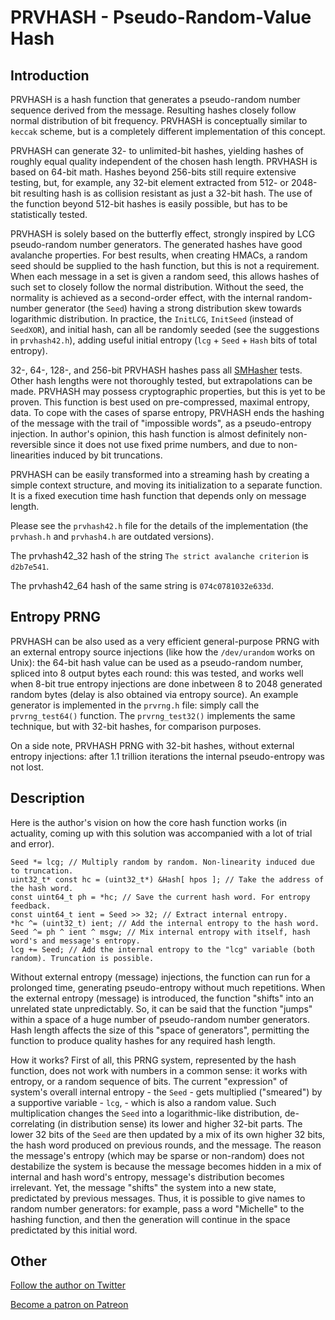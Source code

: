 # PRVHASH - Pseudo-Random-Value Hash #

## Introduction ##

PRVHASH is a hash function that generates a pseudo-random number sequence
derived from the message. Resulting hashes closely follow normal distribution
of bit frequency. PRVHASH is conceptually similar to `keccak` scheme, but is a
completely different implementation of this concept.

PRVHASH can generate 32- to unlimited-bit hashes, yielding hashes of roughly
equal quality independent of the chosen hash length. PRVHASH is based on
64-bit math. Hashes beyond 256-bits still require extensive testing, but, for
example, any 32-bit element extracted from 512- or 2048-bit resulting hash is
as collision resistant as just a 32-bit hash. The use of the function beyond
512-bit hashes is easily possible, but has to be statistically tested.

PRVHASH is solely based on the butterfly effect, strongly inspired by LCG
pseudo-random number generators. The generated hashes have good avalanche
properties. For best results, when creating HMACs, a random seed should be
supplied to the hash function, but this is not a requirement. When each
message in a set is given a random seed, this allows hashes of such set to closely
follow the normal distribution. Without the seed, the normality is achieved as
a second-order effect, with the internal random-number generator (the `Seed`)
having a strong distribution skew towards logarithmic distribution. In
practice, the `InitLCG`, `InitSeed` (instead of `SeedXOR`), and initial hash,
can all be randomly seeded (see the suggestions in `prvhash42.h`), adding
useful initial entropy (`lcg` + `Seed` + `Hash` bits of total entropy).

32-, 64-, 128-, and 256-bit PRVHASH hashes pass all [SMHasher](https://github.com/rurban/smhasher)
tests. Other hash lengths were not thoroughly tested, but extrapolations can
be made. PRVHASH may possess cryptographic properties, but this is yet to be
proven. This function is best used on pre-compressed, maximal entropy, data.
To cope with the cases of sparse entropy, PRVHASH ends the hashing of the
message with the trail of "impossible words", as a pseudo-entropy injection.
In author's opinion, this hash function is almost definitely non-reversible
since it does not use fixed prime numbers, and due to non-linearities
induced by bit truncations.

PRVHASH can be easily transformed into a streaming hash by creating a simple
context structure, and moving its initialization to a separate function. It is
a fixed execution time hash function that depends only on message length.

Please see the `prvhash42.h` file for the details of the implementation (the
`prvhash.h` and `prvhash4.h` are outdated versions).

The prvhash42_32 hash of the string `The strict avalanche criterion` is
`d2b7e541`.

The prvhash42_64 hash of the same string is `074c0781032e633d`.

## Entropy PRNG ##

PRVHASH can be also used as a very efficient general-purpose PRNG with an
external entropy source injections (like how the `/dev/urandom` works on
Unix): the 64-bit hash value can be used as a pseudo-random number, spliced
into 8 output bytes each round: this was tested, and works well when 8-bit
true entropy injections are done inbetween 8 to 2048 generated random bytes
(delay is also obtained via entropy source). An example generator is
implemented in the `prvrng.h` file: simply call the `prvrng_test64()`
function. The `prvrng_test32()` implements the same technique, but with
32-bit hashes, for comparison purposes.

On a side note, PRVHASH PRNG with 32-bit hashes, without external
entropy injections: after 1.1 trillion iterations the internal pseudo-entropy
was not lost.

## Description ##

Here is the author's vision on how the core hash function works (in actuality,
coming up with this solution was accompanied with a lot of trial and error).

	Seed *= lcg; // Multiply random by random. Non-linearity induced due to truncation.
	uint32_t* const hc = (uint32_t*) &Hash[ hpos ]; // Take the address of the hash word.
	const uint64_t ph = *hc; // Save the current hash word. For entropy feedback.
	const uint64_t ient = Seed >> 32; // Extract internal entropy.
	*hc ^= (uint32_t) ient; // Add the internal entropy to the hash word.
	Seed ^= ph ^ ient ^ msgw; // Mix internal entropy with itself, hash word's and message's entropy.
	lcg += Seed; // Add the internal entropy to the "lcg" variable (both random). Truncation is possible.

Without external entropy (message) injections, the function can run for a
prolonged time, generating pseudo-entropy without much repetitions. When the
external entropy (message) is introduced, the function "shifts" into an
unrelated state unpredictably. So, it can be said that the function "jumps"
within a space of a huge number of pseudo-random number generators. Hash
length affects the size of this "space of generators", permitting the function
to produce quality hashes for any required hash length.

How it works? First of all, this PRNG system, represented by the hash
function, does not work with numbers in a common sense: it works with entropy,
or a random sequence of bits. The current "expression" of system's overall
internal entropy - the `Seed` - gets multiplied ("smeared") by a supportive
variable - `lcg`, - which is also a random value. Such multiplication changes
the `Seed` into a logarithmic-like distribution, de-correlating (in
distribution sense) its lower and higher 32-bit parts. The lower 32 bits of
the `Seed` are then updated by a mix of its own higher 32 bits, the hash word
produced on previous rounds, and the message. The reason the message's entropy
(which may be sparse or non-random) does not destabilize the system is because
the message becomes hidden in a mix of internal and hash word's entropy,
message's distribution becomes irrelevant. Yet, the message "shifts" the
system into a new state, predictated by previous messages. Thus, it is
possible to give names to random number generators: for example, pass a word
"Michelle" to the hashing function, and then the generation will continue in
the space predictated by this initial word.

## Other ##

[Follow the author on Twitter](https://twitter.com/AlekseyVaneev)

[Become a patron on Patreon](https://patreon.com/aleksey_vaneev)
